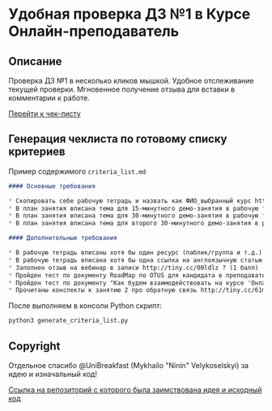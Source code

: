 # Удобная проверка ДЗ №1 в Курсе **Онлайн-преподаватель**

## Описание

Проверка ДЗ №1 в несколько кликов мышкой. Удобное отслеживание текущей проверки. Мгновенное получение отзыва для вставки в комментарии к работе.

[Перейти к чек-листу](https://pavelpy.github.io/online-teacher-selfcheck-homework-1/)

## Генерация чеклиста по готовому списку критериев

Пример содержимого `criteria_list.md`

```markdown
#### Основные требования

* Скопировать себе рабочую тетрадь и назвать как ФИО_выбранный курс http://tiny.cc/w6ldlz ? (1 балл)
* В план занятия вписана тема для 15-минутного демо-занятия в рабочую тетрадь? (1 балл)
* В план занятия вписана тема для 30-минутного демо-занятия в рабочую тетрадь? (1 балл)
* В план занятия вписана тема для второго 30-минутного демо-занятия в рабочую тетрадь? (1 балл)

#### Дополнительные требования

* В рабочую тетрадь вписаны хотя бы один ресурс (паблик/группа и т.д.) по вашему направлению? (1 балл)
* В рабочую тетрадь вписана хотя бы одна ссылка на англоязычную статью для перевода (переводить будем мы)? (1 балл)
* Заполнен отзыв на вебинар в записи http://tiny.cc/00ldlz ? (1 балл)
* Пройден тест по документу RoadMap по OTUS для кандидата в преподаватели http://tiny.cc/osldlz ? (1 балл)
* Пройден тест по документу "Как будем взаимодействовать на курсе 'Онлайн-преподаватель' и 'Практика преподавания'" http://tiny.cc/zwldlz ? (1 балл)
* Прочитаны конспекты к занятию 2 про обратную связь http://tiny.cc/61mdlz ? (1 балл)
```

После выполняем в консоли Python скрипт:

```bash
python3 generate_criteria_list.py
```

## Copyright

Отдельное спасибо @UniBreakfast (Mykhailo "Ninin" Velykoselskyi) за идею и изначальный код!

[Ссылка на репозиторий с которого была заимствована идея и исходный код](https://github.com/unibreakfast/cross-check-singolo/)
